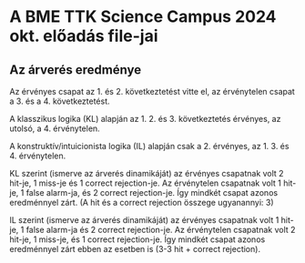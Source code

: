 # A BME TTK Science Campus 2024 okt. előadás file-jai

## Az árverés eredménye

Az érvényes csapat az 1. és 2. következtetést vitte el, az érvénytelen csapat a 3. és a 4. következtetést.

A klasszikus logika (KL) alapján az 1. 2. és 3. következtetés érvényes, az utolsó, a 4. érvénytelen.

A konstruktív/intuicionista logika (IL) alapján csak a 2. érvényes, az 1. 3. és 4. érvénytelen. 

KL szerint (ismerve az árverés dinamikáját) az érvényes csapatnak volt 2 hit-je, 1 miss-je és 1 correct rejection-je. Az érvénytelen csapatnak volt 1 hit-je, 1 false alarm-ja, és 2 correct rejection-je. Így mindkét csapat azonos eredménnyel zárt. (A hit és a correct rejection összege ugyanannyi: 3)

IL szerint (ismerve az árverés dinamikáját) az érvényes csapatnak volt 1 hit-je, 1 false alarm-ja és 2 correct rejection-je. Az érvénytelen csapatnak volt 2 hit-je, 1 miss-je, és 1 correct rejection-je. Így mindkét csapat azonos eredménnyel zárt ebben az esetben is (3-3 hit + correct rejection).

